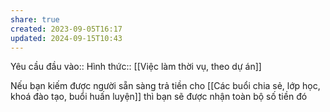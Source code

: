 ```yaml
---
share: true
created: 2023-09-05T16:17
updated: 2024-09-15T10:43
---
```

Yêu cầu đầu vào:: 
Hình thức:: [[Việc làm thời vụ, theo dự án]]

Nếu bạn kiếm được người sẵn sàng trả tiền cho [[Các buổi chia sẻ, lớp học, khoá đào tạo, buổi huấn luyện]] thì bạn sẽ được nhận toàn bộ số tiền đó